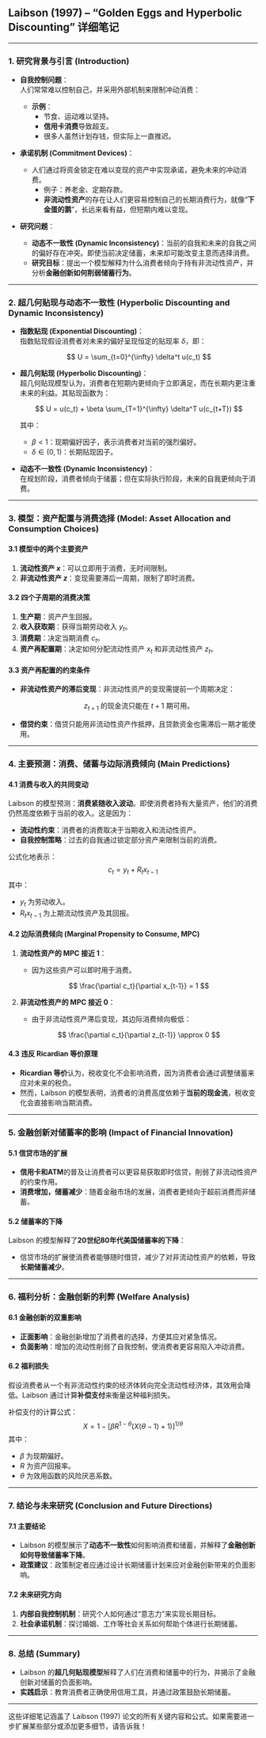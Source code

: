 ## **Laibson (1997) – “Golden Eggs and Hyperbolic Discounting” 详细笔记**

---

### **1. 研究背景与引言 (Introduction)**

- **自我控制问题**：  
  人们常常难以控制自己，并采用外部机制来限制冲动消费：
  - **示例**：
    - 节食、运动难以坚持。
    - **信用卡消费**导致超支。
    - 很多人虽然计划存钱，但实际上一直推迟。

- **承诺机制 (Commitment Devices)**：
  - 人们通过将资金锁定在难以变现的资产中实现承诺，避免未来的冲动消费。
    - 例子：养老金、定期存款。
    - **非流动性资产**的存在让人们更容易控制自己的长期消费行为，就像“**下金蛋的鹅**”，长远来看有益，但短期内难以变现。

- **研究问题**：  
  - **动态不一致性 (Dynamic Inconsistency)**：当前的自我和未来的自我之间的偏好存在冲突。即使当前决定储蓄，未来却可能改变主意而选择消费。
  - **研究目标**：提出一个模型解释为什么消费者倾向于持有非流动性资产，并分析**金融创新如何削弱储蓄行为**。

---

### **2. 超几何贴现与动态不一致性 (Hyperbolic Discounting and Dynamic Inconsistency)**

- **指数贴现 (Exponential Discounting)**：  
  指数贴现假设消费者对未来的偏好呈现恒定的贴现率 $\delta$，即：
  
  $$
  U = \sum_{t=0}^{\infty} \delta^t u(c_t)
  $$

- **超几何贴现 (Hyperbolic Discounting)**：  
  超几何贴现模型认为，消费者在短期内更倾向于立即满足，而在长期内更注重未来的利益。其贴现函数为：

  $$
  U = u(c_t) + \beta \sum_{T=1}^{\infty} \delta^T u(c_{t+T})
  $$

  其中：
  - $\beta < 1$：现期偏好因子，表示消费者对当前的强烈偏好。
  - $\delta \in (0,1)$：长期贴现因子。

- **动态不一致性 (Dynamic Inconsistency)**：  
  在规划阶段，消费者倾向于储蓄；但在实际执行阶段，未来的自我更倾向于消费。

---

### **3. 模型：资产配置与消费选择 (Model: Asset Allocation and Consumption Choices)**

#### **3.1 模型中的两个主要资产**
1. **流动性资产 $x$**：可以立即用于消费，无时间限制。
2. **非流动性资产 $z$**：变现需要滞后一周期，限制了即时消费。

#### **3.2 四个子周期的消费决策**
1. **生产期**：资产产生回报。
2. **收入获取期**：获得当期劳动收入 $y_t$。
3. **消费期**：决定当期消费 $c_t$。
4. **资产再配置期**：决定如何分配流动性资产 $x_t$ 和非流动性资产 $z_t$。

#### **3.3 资产再配置的约束条件**
- **非流动性资产的滞后变现**：非流动性资产的变现需提前一个周期决定：
  
  $$
  z_{t+1} \text{ 的现金流只能在 } t+1 \text{ 期可用。}
  $$

- **借贷约束**：借贷只能用非流动性资产作抵押，且贷款资金也需滞后一期才能使用。

---

### **4. 主要预测：消费、储蓄与边际消费倾向 (Main Predictions)**

#### **4.1 消费与收入的共同变动**
Laibson 的模型预测：**消费紧随收入波动**。即使消费者持有大量资产，他们的消费仍然高度依赖于当前的收入。这是因为：
- **流动性约束**：消费者的消费取决于当期收入和流动性资产。
- **自我控制策略**：过去的自我通过锁定部分资产来限制当前的消费。

公式化地表示：
$$
c_t = y_t + R_t x_{t-1}
$$
其中：
- $y_t$ 为劳动收入。
- $R_t x_{t-1}$ 为上期流动性资产及其回报。

#### **4.2 边际消费倾向 (Marginal Propensity to Consume, MPC)**
1. **流动性资产的 MPC 接近 1**：
   - 因为这些资产可以即时用于消费。

   $$
   \frac{\partial c_t}{\partial x_{t-1}} = 1
   $$

2. **非流动性资产的 MPC 接近 0**：
   - 由于非流动性资产滞后变现，其边际消费倾向极低：

   $$
   \frac{\partial c_t}{\partial z_{t-1}} \approx 0
   $$

#### **4.3 违反 Ricardian 等价原理**
- **Ricardian 等价**认为，税收变化不会影响消费，因为消费者会通过调整储蓄来应对未来的税负。
- 然而，Laibson 的模型表明，消费者的消费高度依赖于**当前的现金流**，税收变化会直接影响当期消费。

---

### **5. 金融创新对储蓄率的影响 (Impact of Financial Innovation)**

#### **5.1 信贷市场的扩展**
- **信用卡和ATM**的普及让消费者可以更容易获取即时信贷，削弱了非流动性资产的约束作用。
- **消费增加，储蓄减少**：随着金融市场的发展，消费者更倾向于超前消费而非储蓄。

#### **5.2 储蓄率的下降**
Laibson 的模型解释了**20世纪80年代美国储蓄率的下降**：
- 信贷市场的扩展使消费者能够随时借贷，减少了对非流动性资产的依赖，导致**长期储蓄减少**。

---

### **6. 福利分析：金融创新的利弊 (Welfare Analysis)**

#### **6.1 金融创新的双重影响**
- **正面影响**：金融创新增加了消费者的选择，方便其应对紧急情况。
- **负面影响**：增加的流动性削弱了自我控制，使消费者更容易陷入冲动消费。

#### **6.2 福利损失**
假设消费者从一个有非流动性约束的经济体转向完全流动性经济体，其效用会降低。Laibson 通过计算**补偿支付**来衡量这种福利损失。

补偿支付的计算公式：
$$
X = 1 - \left[ \beta R^{1 - \theta} (X(\theta - 1) + 1) \right]^{1 / \theta}
$$
其中：
- $\beta$ 为现期偏好。
- $R$ 为资产回报率。
- $\theta$ 为效用函数的风险厌恶系数。

---

### **7. 结论与未来研究 (Conclusion and Future Directions)**

#### **7.1 主要结论**
- Laibson 的模型展示了**动态不一致性**如何影响消费和储蓄，并解释了**金融创新如何导致储蓄率下降**。
- **政策建议**：政策制定者应通过设计长期储蓄计划来应对金融创新带来的负面影响。

#### **7.2 未来研究方向**
1. **内部自我控制机制**：研究个人如何通过“意志力”来实现长期目标。
2. **社会承诺机制**：探讨婚姻、工作等社会关系如何帮助个体进行长期储蓄。

---

### **8. 总结 (Summary)**

- Laibson 的**超几何贴现模型**解释了人们在消费和储蓄中的行为，并揭示了金融创新对储蓄的负面影响。
- **实践启示**：教育消费者正确使用信用工具，并通过政策鼓励长期储蓄。

---

这些详细笔记涵盖了 Laibson (1997) 论文的所有关键内容和公式。如果需要进一步扩展某些部分或添加更多细节，请告诉我！